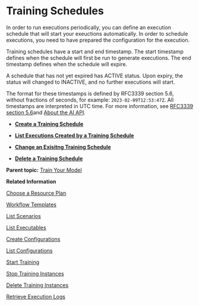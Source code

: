 <!-- loio2b702f8b3d0746f685ac4eea4eeb1755 -->

# Training Schedules

In order to run executions periodically, you can define an execution schedule that will start your exeuctions automatically. In order to schedule executions, you need to have prepared the configuration for the execution.

Training schedules have a start and end timestamp. The start timestamp defines when the schedule will first be run to generate executions. The end timestamp defines when the schedule will expire.

A schedule that has not yet expired has ACTIVE status. Upon expiry, the status will changed to INACTIVE, and no further executions will start.

The format for these timestamps is defined by RFC3339 section 5.6, without fractions of seconds, for example: `2023-02-09T12:53:47Z`. All timestamps are interpreted in UTC time. For more information, see [RFC3339 section 5.6](https://www.rfc-editor.org/rfc/rfc3339#section-5.6)and [About the AI API](about-the-ai-api-716d4c3.md).

-   **[Create a Training Schedule](create-a-training-schedule-bd409a9.md "")**  

-   **[List Executions Created by a Training Schedule](list-executions-created-by-a-training-schedule-2c1ecfb.md "")**  

-   **[Change an Exisitng Training Schedule](change-an-exisitng-training-schedule-18caf4b.md "")**  

-   **[Delete a Training Schedule](delete-a-training-schedule-9dc25e1.md "")**  


**Parent topic:** [Train Your Model](train-your-model-a9ceb06.md "You execute a training workflow to train your AI learning model.")

**Related Information**  


[Choose a Resource Plan](choose-a-resource-plan-57f4f19.md "You can configure SAP AI Core to use different infrastructure resources for different tasks, based on task demand. SAP AI Core provides several preconfigured infrastructure bundles called “resource plans” for this purpose.")

[Workflow Templates](workflow-templates-83523ab.md "Here, you can find a minimal workflow example template, that can be adapted to meet the requirements of your workflow.")

[List Scenarios](list-scenarios-deedde5.md "A scenario is a group of related executables for a use case within the user's tenant. A scenario can have multiple versions that further correspond to the different versions of executables.")

[List Executables](list-executables-80895a4.md "An executable is a template that is instantiated for a purpose, such as training a model or creating a deployment. You can list all of the executables in a scenario and get details of specific executables from a scenario. Workflow templates are mapped to training executables.")

[Create Configurations](create-configurations-884ae34.md "A configuration is a collection of parameters, artifact references, and executables that are used to run an execution or deployment.")

[List Configurations](list-configurations-8074b2a.md "")

[Start Training](start-training-54b44e4.md "Start training and check the status of the execution.")

[Stop Training Instances](stop-training-instances-3d85344.md#loio3d853443027449d9a33723165b19b25a "")

[Delete Training Instances](delete-training-instances-612ce17.md#loio612ce172e609432a840a22eb211ecf7b "Deleting a training instance releases the SAP AI Core resources that it used.")

[Retrieve Execution Logs](retrieve-execution-logs-fbc55d3.md "Information about API processing and metrics, are stored and accessed in the deployment and execution logs.")

